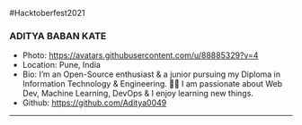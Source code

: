 #Hacktoberfest2021
### ADITYA BABAN KATE
- Photo: https://avatars.githubusercontent.com/u/88885329?v=4
- Location: Pune, India
- Bio: I’m an Open-Source enthusiast & a junior pursuing my Diploma in Information Technology & Engineering.
👨‍💻 I am passionate about Web Dev, Machine Learning, DevOps & I enjoy learning new things.
- Github: https://github.com/Aditya0049
***

